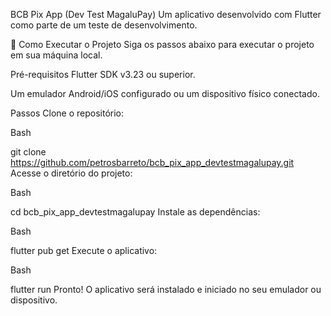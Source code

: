 BCB Pix App (Dev Test MagaluPay)
Um aplicativo desenvolvido com Flutter como parte de um teste de desenvolvimento.

🚀 Como Executar o Projeto
Siga os passos abaixo para executar o projeto em sua máquina local.

Pré-requisitos
Flutter SDK v3.23 ou superior.

Um emulador Android/iOS configurado ou um dispositivo físico conectado.

Passos
Clone o repositório:

Bash

git clone https://github.com/petrosbarreto/bcb_pix_app_devtestmagalupay.git
Acesse o diretório do projeto:

Bash

cd bcb_pix_app_devtestmagalupay
Instale as dependências:

Bash

flutter pub get
Execute o aplicativo:

Bash

flutter run
Pronto! O aplicativo será instalado e iniciado no seu emulador ou dispositivo.
